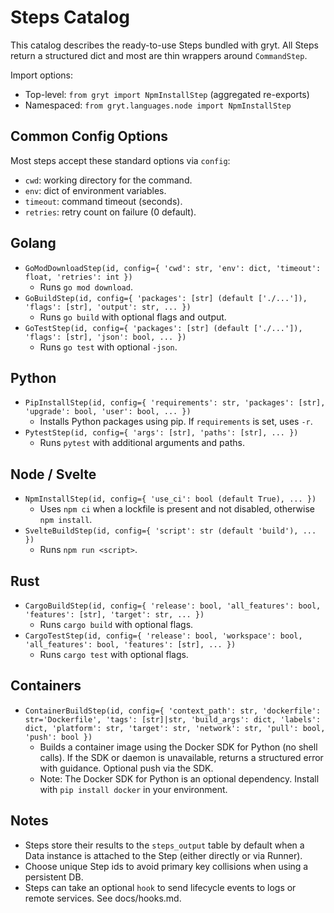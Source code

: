 # Steps Catalog

This catalog describes the ready-to-use Steps bundled with gryt. All Steps return a structured dict and most are thin wrappers around `CommandStep`.

Import options:
- Top-level: `from gryt import NpmInstallStep` (aggregated re-exports)
- Namespaced: `from gryt.languages.node import NpmInstallStep`

## Common Config Options
Most steps accept these standard options via `config`:
- `cwd`: working directory for the command.
- `env`: dict of environment variables.
- `timeout`: command timeout (seconds).
- `retries`: retry count on failure (0 default).

## Golang
- `GoModDownloadStep(id, config={ 'cwd': str, 'env': dict, 'timeout': float, 'retries': int })`
  - Runs `go mod download`.
- `GoBuildStep(id, config={ 'packages': [str] (default ['./...']), 'flags': [str], 'output': str, ... })`
  - Runs `go build` with optional flags and output.
- `GoTestStep(id, config={ 'packages': [str] (default ['./...']), 'flags': [str], 'json': bool, ... })`
  - Runs `go test` with optional `-json`.

## Python
- `PipInstallStep(id, config={ 'requirements': str, 'packages': [str], 'upgrade': bool, 'user': bool, ... })`
  - Installs Python packages using pip. If `requirements` is set, uses `-r`.
- `PytestStep(id, config={ 'args': [str], 'paths': [str], ... })`
  - Runs `pytest` with additional arguments and paths.

## Node / Svelte
- `NpmInstallStep(id, config={ 'use_ci': bool (default True), ... })`
  - Uses `npm ci` when a lockfile is present and not disabled, otherwise `npm install`.
- `SvelteBuildStep(id, config={ 'script': str (default 'build'), ... })`
  - Runs `npm run <script>`.

## Rust
- `CargoBuildStep(id, config={ 'release': bool, 'all_features': bool, 'features': [str], 'target': str, ... })`
  - Runs `cargo build` with optional flags.
- `CargoTestStep(id, config={ 'release': bool, 'workspace': bool, 'all_features': bool, 'features': [str], ... })`
  - Runs `cargo test` with optional flags.

## Containers
- `ContainerBuildStep(id, config={ 'context_path': str, 'dockerfile': str='Dockerfile', 'tags': [str]|str, 'build_args': dict, 'labels': dict, 'platform': str, 'target': str, 'network': str, 'pull': bool, 'push': bool })`
  - Builds a container image using the Docker SDK for Python (no shell calls). If the SDK or daemon is unavailable, returns a structured error with guidance. Optional push via the SDK.
  - Note: The Docker SDK for Python is an optional dependency. Install with `pip install docker` in your environment.

## Notes
- Steps store their results to the `steps_output` table by default when a Data instance is attached to the Step (either directly or via Runner).
- Choose unique Step ids to avoid primary key collisions when using a persistent DB.
- Steps can take an optional `hook` to send lifecycle events to logs or remote services. See docs/hooks.md.

